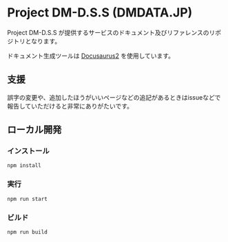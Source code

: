 # Project DM-D.S.S (DMDATA.JP)

Project DM-D.S.S が提供するサービスのドキュメント及びリファレンスのリポジトリとなります。

ドキュメント生成ツールは [Docusaurus2](https://github.com/facebook/docusaurus) を使用しています。

## 支援

誤字の変更や、追加したほうがいいページなどの追記があるときはissueなどで報告していただけると非常にありがたいです。

## ローカル開発

### インストール

```
npm install
```

### 実行

```
npm run start
```

### ビルド

```
npm run build
```
